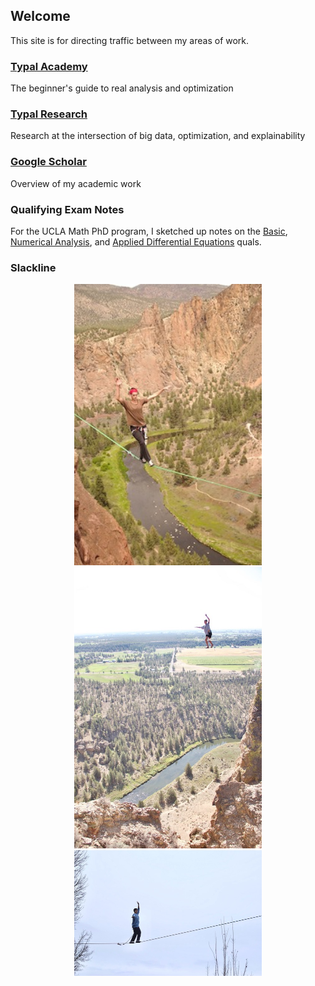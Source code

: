 ## Welcome

This site is for directing traffic between my areas of work. 


### [Typal Academy](https://typal.academy)

The beginner's guide to real analysis and optimization

### [Typal Research](https://research.typal.llc)

Research at the intersection of big data, optimization, and explainability

### [Google Scholar](https://scholar.google.com/citations?user=blvaFx4AAAAJ)

Overview of my academic work

### Qualifying Exam Notes

For the UCLA Math PhD program, I sketched up notes on the 
[Basic](https://raw.githubusercontent.com/howardheaton/website/main/notes/basic-notes.pdf), [Numerical Analysis](https://raw.githubusercontent.com/howardheaton/website/main/notes/num-anal-notes.pdf), and [Applied Differential Equations](https://raw.githubusercontent.com/howardheaton/website/main/notes/ade-notes.pdf) quals.


### Slackline

<center>
  <img src="https://raw.githubusercontent.com/howardheaton/website/main/images/slackline-1.jpeg" alt="Howard Slacklining" style="width:300px;"/>
  <br>
  <img src="https://raw.githubusercontent.com/howardheaton/website/main/images/slackline-2.jpeg" alt="Howard Slacklining" style="width:300px;"/>
  <br>
  <img src="https://raw.githubusercontent.com/howardheaton/website/main/images/slackline-3.jpeg" alt="Howard Slacklining" style="width:300px;"/>
</center>

<script src="http://code.jquery.com/jquery-1.4.2.min.js"></script> <script> var x = document.getElementsByClassName("site-footer-credits"); setTimeout(() => { x[0].remove(); }, 10); </script>
